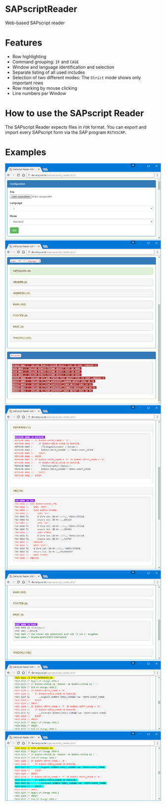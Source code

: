 # SAPscriptReader
Web-based SAPscript reader

# Features
* Row highlighting
* Command grouping: `IF` and `CASE`
* Window and language identification and selection
* Separate listing of all used includes
* Selection of two different modes: The `Strict` mode shows only important rows
* Row marking by mouse clicking
* Line numbers per Window

# How to use the SAPscript Reader
The SAPscript Reader expects files in `FOR` format. You can export and import every SAPscript form via the SAP program `RSTXSCRP`.

# Examples
![Screenshot 01](/img/sapscript_reader_01.png)
![Screenshot 02](/img/sapscript_reader_02.png)
![Screenshot 03](/img/sapscript_reader_03.png)
![Screenshot 04](/img/sapscript_reader_04.png)
![Screenshot 05](/img/sapscript_reader_05.png)
![Screenshot 06](/img/sapscript_reader_06.png)
